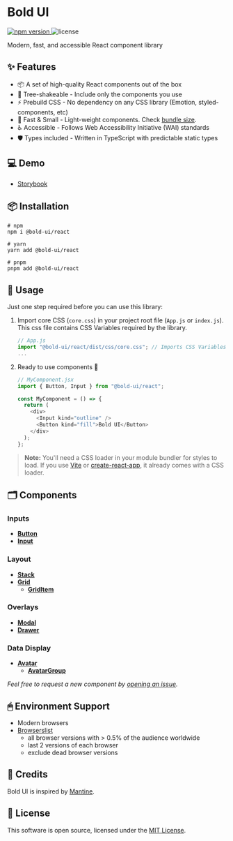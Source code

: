 # Bold UI

<p>
  <a href="https://www.npmjs.com/package/@bold-ui/react">
    <img src="https://img.shields.io/npm/v/@bold-ui/react?style=flat-square" alt="npm version" />
  </a>
  <!-- <a href="https://www.npmjs.com/package/@bold-ui/react">
    <img src="https://img.shields.io/npm/dw/@bold-ui/react?style=flat-square" alt="npm downloads" />
  </a>
  <img src="https://img.shields.io/bundlephobia/minzip/@bold-ui/react?style=flat-square" alt="size" />
  <a href="https://www.jsdelivr.com/package/npm/@bold-ui/react">
    <img src="https://data.jsdelivr.com/v1/package/npm/@bold-ui/react/badge" alt="jsdelivr" />
  </a> -->
  <img src="https://img.shields.io/npm/l/@bold-ui/react?style=flat-square" alt="license" />
</p>

Modern, fast, and accessible React component library

## ✨ Features

- 📦 A set of high-quality React components out of the box
- 🌲 Tree-shakeable - Include only the components you use
- ⚡ Prebuild CSS - No dependency on any CSS library (Emotion, styled-components, etc)
- 🚀 Fast & Small - Light-weight components. Check [bundle size](https://bundlephobia.com/package/@bold-ui/react).
- ♿ Accessible - Follows Web Accessibility Initiative (WAI) standards
- 🛡️ Types included - Written in TypeScript with predictable static types

## 💻 Demo

- [Storybook](https://main--64797a8b450504bdbcae2912.chromatic.com)

## 📦 Installation

```
# npm
npm i @bold-ui/react

# yarn
yarn add @bold-ui/react

# pnpm
pnpm add @bold-ui/react
```

## 🔨 Usage

Just one step required before you can use this library:

1. Import core CSS (`core.css`) in your project root file (`App.js` or `index.js`). This css file contains CSS Variables required by the library.

   ```javascript
   // App.js
   import "@bold-ui/react/dist/css/core.css"; // Imports CSS Variables required by the library
   ...
   ```

1. Ready to use components 🎉

   ```javascript
   // MyComponent.jsx
   import { Button, Input } from "@bold-ui/react";

   const MyComponent = () => {
     return (
       <div>
         <Input kind="outline" />
         <Button kind="fill">Bold UI</Button>
       </div>
     );
   };
   ```

> **Note:** You'll need a CSS loader in your module bundler for styles to load. If you use [Vite](https://vitejs.dev/guide/features.html#css) or [create-react-app](https://create-react-app.dev/), it already comes with a CSS loader.

## 🗂 Components

### Inputs

- [**Button**](https://github.com/PawanKolhe/bold-ui/blob/main/packages/react/src/components/Button/Button.types.ts)
- [**Input**](https://github.com/PawanKolhe/bold-ui/blob/main/packages/react/src/components/Input/Input.types.ts)

### Layout

- [**Stack**](https://github.com/PawanKolhe/bold-ui/blob/main/packages/react/src/components/Stack/Stack.types.ts)
- [**Grid**](https://github.com/PawanKolhe/bold-ui/blob/main/packages/react/src/components/Grid/Grid.types.ts)
  - [**GridItem**](https://github.com/PawanKolhe/bold-ui/blob/main/packages/react/src/components/Grid/GridItem.types.ts)

### Overlays

- [**Modal**](https://github.com/PawanKolhe/bold-ui/blob/main/packages/react/src/components/Modal/Modal.types.ts)
- [**Drawer**](https://github.com/PawanKolhe/bold-ui/blob/main/packages/react/src/components/Drawer/Drawer.types.ts)

### Data Display

- [**Avatar**](https://github.com/PawanKolhe/bold-ui/blob/main/packages/react/src/components/Avatar/Avatar.types.ts)
  - [**AvatarGroup**](https://github.com/PawanKolhe/bold-ui/blob/main/packages/react/src/components/Avatar/AvatarGroup.types.ts)

_Feel free to request a new component by [opening an issue](https://github.com/PawanKolhe/bold-ui/issues)._

## 🖱 Environment Support

- Modern browsers
- [Browserslist](https://browsersl.ist/#q=defaults)
  - all browser versions with > 0.5% of the audience worldwide
  - last 2 versions of each browser
  - exclude dead browser versions

## 💙 Credits

Bold UI is inspired by [Mantine](https://mantine.dev/).

## 📜 License

This software is open source, licensed under the [MIT License](https://github.com/PawanKolhe/bold-ui/blob/main/LICENSE).
